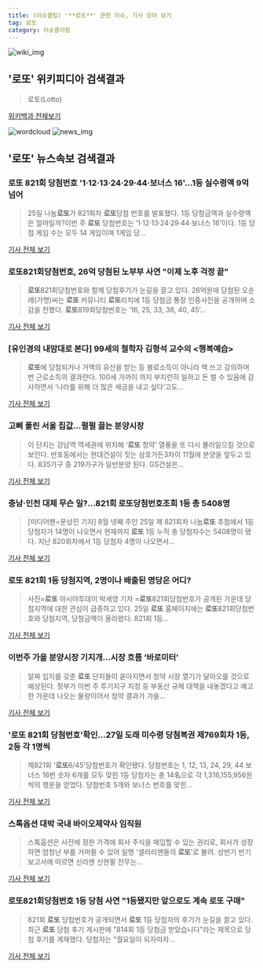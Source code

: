 ```yaml
---
title: (이슈클립) '**로또**' 관련 이슈, 기사 모아 보기
tag: 로또
category: 이슈클리핑
---
```

![wiki_img](https://user-images.githubusercontent.com/42597476/44503234-41136a80-a6d0-11e8-9071-6fc6418eafe4.png)
## **'**로또**'** 위키피디아 검색결과
>로토(Lotto)

<a href="https://ko.wikipedia.org/wiki/로또" target="_blank">위키백과 전체보기</a>

![wordcloud](https://s3.ap-northeast-2.amazonaws.com/lyrics101-wordcloud/2018-08-26-1535245328.png)
![news_img](https://user-images.githubusercontent.com/42597476/44507050-1206f400-a6e4-11e8-8d98-7ffbfebb353f.png)
## **'**로또**'** 뉴스속보 검색결과
### **로또** 821회 당첨번호 '1·12·13·24·29·44·보너스 16'…1등 실수령액 9억 넘어

>25일 나눔**로또**가 821회차 **로또**당첨 번호를 발표했다. 1등 당첨금액과 실수령액은 얼마일까?이번 주 **로또** 당첨번호는 ‘1·12·13·24·29·44·보너스 16’이다. 1등 당첨 게임 수는 모두 14 게임이며 1게임 당...

<a href="http://www.kookje.co.kr/news2011/asp/newsbody.asp?code=0200&key=20180826.99099011735" target="_blank">기사 전체 보기</a>

### **로또**821회당첨번호, 26억 당첨된 노부부 사연 "이제 노후 걱정 끝"

>**로또**821회당첨번호와 함께 당첨후기가 눈길을 끌고 있다. 26억원에 당첨된 오순례(가명)씨는 **로또** 커뮤니티 **로또**리치에 1등 당첨금 통장 인증사진을 공개하며 소감을 전했다. **로또**819회당첨번호는 ‘16, 25, 33, 38, 40, 45’...

<a href="http://www.joongdo.co.kr/main/view.php?key=20180826000558492" target="_blank">기사 전체 보기</a>

### [유인경의 내맘대로 본다] 99세의 철학자 김형석 교수의 <행복예습>

>**로또**에 당첨되거나 거액의 유산을 받는 등 불로소득이 아니라 책 쓰고 강의하며 번 근로소득의 결과란다. 100세 가까이 까지 부지런히 일하고 돈 벌 수 있음에 감사하면서 ‘나라를 위해 더 많은 세금을 내고 싶다’고도...

<a href="http://news.khan.co.kr/kh_news/khan_art_view.html?artid=201808260940001&code=960100" target="_blank">기사 전체 보기</a>

### 고삐 풀린 서울 집값…펄펄 끓는 분양시장

>이 단지는 강남역 역세권에 위치해 ‘**로또** 청약’ 열풍을 또 다시 불러일으킬 것으로 보인다. 반포동에서는 현대건설이 짓는 삼호가든3차이 11월에 분양을 앞두고 있다. 835가구 중 219가구가 일반분양 된다. GS건설은...

<a href="http://www.sisajournal-e.com/biz/article/188278" target="_blank">기사 전체 보기</a>

### 충남·인천 대체 무슨 일?…821회 **로또**당첨번호조회 1등 총 5408명

>[미디어펜=문상진 기자] 8월 넷째 주인 25일 제 821회차 나눔**로또** 추첨에서 1등 당첨자가 14명이 나오면서 현재까지 **로또** 1등 누적 총 당첨자수는 5408명이 됐다. 지난 820회차에서 1등 당첨자 4명이 나오면서...

<a href="http://www.mediapen.com/news/view/378399" target="_blank">기사 전체 보기</a>

### **로또** 821회 1등 당첨지역, 2명이나 배출된 명당은 어디?

>사진=**로또** 아시아투데이 박세영 기자 =**로또**821회당첨번호가 공개된 가운데 당첨지역에 대한 관심이 급증하고 있다. 25일 **로또** 홈페이지에는 **로또**821회당첨번호와 당첨지역, 당첨금액이 올라왔다. 821회 1등...

<a href="http://www.asiatoday.co.kr/view.php?key=20180825001649591" target="_blank">기사 전체 보기</a>

### 이번주 가을 분양시장 기지개…시장 흐름 ‘바로미터’

>알짜 입지를 갖춘 **로또** 단지들이 쏟아지면서 청약 시장 열기가 달아오를 것으로 예상된다. 정부가 이번 주 투기지구 지정 등 부동산 규제 대책을 내놓겠다고 예고한 가운데 나오는 물량이어서 청약 결과가 가을...

<a href="http://www.dt.co.kr/contents.html?article_no=2018082602109932036002&ref=naver" target="_blank">기사 전체 보기</a>

### '**로또** 821회 당첨번호'확인…27일 도래 미수령 당첨복권 제769회차 1등, 2등 각 1명씩

>제821회 '**로또**6/45'당첨번호가 확인됐다. 당첨번호는 1, 12, 13, 24, 29, 44 보너스 16번 숫자 6개를 모두 맞힌 1등 당첨자는 총 14名으로 각 1,316,155,956원씩의 행운을 얻었다. 당첨번호 5개와 보너스 번호를 맞힌...

<a href="http://www.gyotongn.com/news/articleView.html?idxno=196709" target="_blank">기사 전체 보기</a>

### 스톡옵션 대박 국내 바이오제약사 임직원

>스톡옵션은 사전에 정한 가격에 회사 주식을 매입할 수 있는 권리로, 회사가 성장하면 엄청난 부를 거머쥘 수 있어 일명 '샐러리맨들의 **로또**'로 불려. 상반기 반기보고서에 따르면 신라젠 신현필 전무는...

<a href="http://www.dailymedi.com/detail.php?number=834027&thread=22r12" target="_blank">기사 전체 보기</a>

### **로또**821회당첨번호 1등 당첨 사연 "1등됐지만 앞으로도 계속 **로또** 구매"

>821회 **로또** 당첨번호가 공개되면서 **로또** 1등 당첨자의 후기가 눈길을 끌고 있다. 최근 **로또** 당첨 후기 게시판에 "814회 1등 당첨금 받았습니다"라는 제목으로 당첨 후기를 게재했다. 당첨자는 "월요일이 되자마자...

<a href="http://daily.hankooki.com/lpage/entv/201808/dh20180826073009139020.htm" target="_blank">기사 전체 보기</a>


